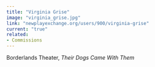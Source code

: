 ```yaml
---
title: "Virginia Grise"
image: "virginia_grise.jpg"
link: "newplayexchange.org/users/900/virginia-grise"
current: "true"
related:
- Commissions
---
```


Borderlands Theater, *Their Dogs Came With Them*
